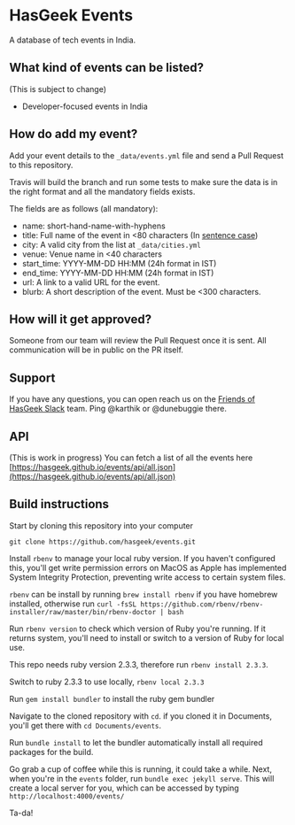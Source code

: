# HasGeek Events

A database of tech events in India.


## What kind of events can be listed?
(This is subject to change)

* Developer-focused events in India


## How do add my event?
Add your event details to the `_data/events.yml` file and send a Pull Request to this repository.

Travis will build the branch and run some tests to make sure the data is in the right format and all the mandatory fields exists.

The fields are as follows (all mandatory):


* name: short-hand-name-with-hyphens
* title: Full name of the event in <80 characters (In [sentence case](https://www.thoughtco.com/sentence-case-titles-1691944))
* city:  A valid city from the list at `_data/cities.yml`
* venue: Venue name in <40 characters
* start_time: YYYY-MM-DD HH:MM (24h format in IST)
* end_time: YYYY-MM-DD HH:MM (24h format in IST)
* url: A link to a valid URL for the event.
* blurb: A short description of the event. Must be <300 characters.


## How will it get approved?
Someone from our team will review the Pull Request once it is sent. All communication will be in public on the PR itself.

## Support
If you have any questions, you can open reach us on the [Friends of HasGeek Slack](https://friends.hasgeek.com) team. Ping @karthik or @dunebuggie there.


## API
(This is work in progress)
You can fetch a list of all the events here [https://hasgeek.github.io/events/api/all.json](https://hasgeek.github.io/events/api/all.json)

## Build instructions

Start by cloning this repository into your computer 

`git clone https://github.com/hasgeek/events.git`

Install `rbenv` to manage your local ruby version. If you haven't configured this, you'll get write permission errors on MacOS as Apple has implemented System Integrity Protection, preventing write access to certain system files.

`rbenv` can be install by running `brew install rbenv` if you have homebrew installed, otherwise run 
`curl -fsSL https://github.com/rbenv/rbenv-installer/raw/master/bin/rbenv-doctor | bash`

Run `rbenv version` to check which version of Ruby you're running. If it returns system, you'll need to install or switch to a version of Ruby for local use. 

This repo needs ruby version 2.3.3, therefore run `rbenv install 2.3.3`.

Switch to ruby 2.3.3 to use locally, `rbenv local 2.3.3`

Run `gem install bundler` to install the ruby gem bundler

Navigate to the cloned repository with `cd`. if you cloned it in Documents, you'll get there with `cd Documents/events`. 

Run `bundle install` to let the bundler automatically install all required packages for the build.

Go grab a cup of coffee while this is running, it could take a while. Next, when you're in the `events` folder, run `bundle exec jekyll serve`. This will create a local server for you, which can be accessed by typing `http://localhost:4000/events/`

Ta-da!
